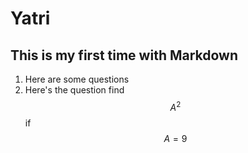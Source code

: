 # Yatri
## This is my first time with Markdown

1. Here are some questions
3. Here's the question find $$A^2$$ if $$A=9$$
